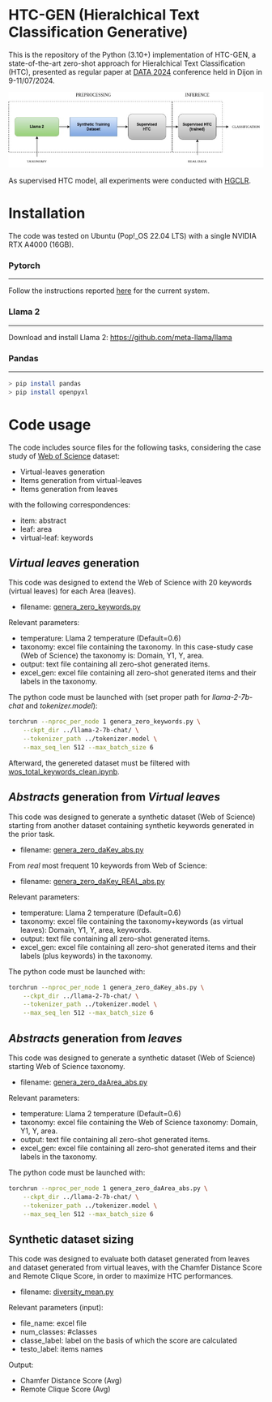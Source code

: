 # HTC-GEN (Hieralchical Text Classification Generative)
This is the repository of the Python (3.10+) implementation of HTC-GEN, a state-of-the-art zero-shot approach for Hieralchical Text Classification (HTC), presented as regular paper at [DATA 2024](https://data.scitevents.org/Home.aspx) conference held in Dijon in 9-11/07/2024.

![Image 1](images/HTC-Inference_generic.jpg)

As supervised HTC model, all experiments were conducted with [HGCLR](https://arxiv.org/abs/2203.03825).


# Installation

The code was tested on Ubuntu (Pop!_OS 22.04 LTS) with a single NVIDIA RTX A4000 (16GB).

### Pytorch

---------------

Follow the instructions reported [here](https://pytorch.org/) for the current system.

### Llama 2 

---------------

Download and install Llama 2: https://github.com/meta-llama/llama

### Pandas 

---------------

```sh
> pip install pandas
> pip install openpyxl
```


# Code usage

The code includes source files for the following tasks, considering the case study of [Web of Science](https://data.mendeley.com/datasets/9rw3vkcfy4/6) dataset:

* Virtual-leaves generation
* Items generation from virtual-leaves
* Items generation from leaves

with the following correspondences:

* item: abstract
* leaf: area
* virtual-leaf: keywords


## *Virtual leaves* generation

This code was designed to extend the Web of Science with 20 keywords (virtual leaves) for each Area (leaves).

* filename: [genera_zero_keywords.py](https://github.com/cfabiolongo/HTC-GEN/blob/master/genera_zero_keywords.py)

Relevant parameters:
 
* temperature: Llama 2 temperature (Default=0.6)
* taxonomy: excel file containing the taxonomy. In this case-study case (Web of Science) the taxonomy is: Domain, Y1, Y, area.
* output: text file containing all zero-shot generated items.
* excel_gen: excel file containing all zero-shot generated items and their labels in the taxonomy.

The python code must be launched with (set proper path for *llama-2-7b-chat* and *tokenizer.model*):

```sh
torchrun --nproc_per_node 1 genera_zero_keywords.py \
    --ckpt_dir ../llama-2-7b-chat/ \
    --tokenizer_path ../tokenizer.model \
    --max_seq_len 512 --max_batch_size 6  
```

Afterward, the genereted dataset must be filtered with [wos_total_keywords_clean.ipynb](https://github.com/cfabiolongo/HTC-GEN/blob/master/wos_total_keywords_clean.ipynb). 


## *Abstracts* generation from *Virtual leaves*

This code was designed to generate a synthetic dataset (Web of Science) starting from another dataset containing synthetic keywords generated
in the prior task.

* filename: [genera_zero_daKey_abs.py](https://github.com/cfabiolongo/HTC-GEN/blob/master/genera_zero_daKey_abs.py)

From *real* most frequent 10 keywords from Web of Science:

* filename: [genera_zero_daKey_REAL_abs.py](https://github.com/cfabiolongo/HTC-GEN/blob/master/genera_zero_daKey_REAL_abs.py)


Relevant parameters:
 
* temperature: Llama 2 temperature (Default=0.6)
* taxonomy: excel file containing the taxonomy+keywords (as virtual leaves): Domain, Y1, Y, area, keywords.
* output: text file containing all zero-shot generated items.
* excel_gen: excel file containing all zero-shot generated items and their labels (plus keywords) in the taxonomy.

The python code must be launched with:

```sh
torchrun --nproc_per_node 1 genera_zero_daKey_abs.py \
    --ckpt_dir ../llama-2-7b-chat/ \
    --tokenizer_path ../tokenizer.model \
    --max_seq_len 512 --max_batch_size 6  
```

## *Abstracts* generation from *leaves*

This code was designed to generate a synthetic dataset (Web of Science) starting Web of Science taxonomy.

* filename: [genera_zero_daArea_abs.py](https://github.com/cfabiolongo/HTC-GEN/blob/master/genera_zero_daArea_abs.py)

Relevant parameters:
 
* temperature: Llama 2 temperature (Default=0.6)
* taxonomy: excel file containing the Web of Science taxonomy: Domain, Y1, Y, area.
* output: text file containing all zero-shot generated items.
* excel_gen: excel file containing all zero-shot generated items and their labels in the taxonomy.

The python code must be launched with:

```sh
torchrun --nproc_per_node 1 genera_zero_daArea_abs.py \
    --ckpt_dir ../llama-2-7b-chat/ \
    --tokenizer_path ../tokenizer.model \
    --max_seq_len 512 --max_batch_size 6  
```

## Synthetic dataset sizing

This code was designed to evaluate both dataset generated from leaves and dataset generated from virtual leaves, with the Chamfer Distance Score and Remote Clique Score,
in order to maximize HTC performances.

* filename: [diversity_mean.py](https://github.com/cfabiolongo/HTC-GEN/blob/master/diversity_mean.py)

Relevant parameters (input):
 
* file_name: excel file
* num_classes: #classes
* classe_label: label on the basis of which the score are calculated 
* testo_label: items names

Output:

* Chamfer Distance Score (Avg)
* Remote Clique Score (Avg)